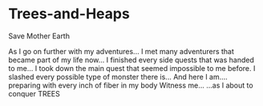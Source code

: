 # Trees-and-Heaps
Save Mother Earth


As I go on further with my adventures...
I met many adventurers that became part of my life now...
I finished every side quests that was handed to me...
I took down the main quest that seemed impossible to me before.
I slashed every possible type of monster there is...
And here I am.... preparing with every inch of fiber in my body
Witness me...
...as I about to conquer TREES
